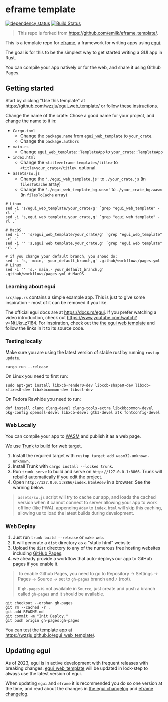 # eframe template

[![dependency status](https://deps.rs/repo/github/wzzju/egui_web_template/status.svg)](https://deps.rs/repo/github/wzzju/egui_web_template)
[![Build Status](https://github.com/wzzju/egui_web_template/workflows/CI/badge.svg)](https://github.com/wzzju/egui_web_template/actions?workflow=CI)

> This repo is forked from <https://github.com/emilk/eframe_template/>. 

This is a template repo for [eframe](https://github.com/emilk/egui/tree/master/crates/eframe), a framework for writing apps using [egui](https://github.com/emilk/egui/).

The goal is for this to be the simplest way to get started writing a GUI app in Rust.

You can compile your app natively or for the web, and share it using Github Pages.

## Getting started

Start by clicking "Use this template" at https://github.com/wzzju/egui_web_template/ or follow [these instructions](https://docs.github.com/en/free-pro-team@latest/github/creating-cloning-and-archiving-repositories/creating-a-repository-from-a-template).

Change the name of the crate: Chose a good name for your project, and change the name to it in:
* `Cargo.toml`
    * Change the `package.name` from `egui_web_template` to `your_crate`.
    * Change the `package.authors`
* `main.rs`
    * Change `egui_web_template::TemplateApp` to `your_crate::TemplateApp`
* `index.html`
    * Change the `<title>eframe template</title>` to `<title>your_crate</title>`. optional.
* `assets/sw.js`
  * Change the `'./egui_web_template.js'` to `./your_crate.js` (in `filesToCache` array)
  * Change the `'./egui_web_template_bg.wasm'` to `./your_crate_bg.wasm` (in `filesToCache` array)

```shell
# Linux
sed -i 's/egui_web_template/your_crate/g' `grep "egui_web_template" -rl .`
sed -i 's,egui web template,your_crate,g' `grep "egui web template" -rl .`

# MacOS
sed -i '' 's/egui_web_template/your_crate/g' `grep "egui_web_template" -rl .`
sed -i '' 's,egui web template,your_crate,g' `grep "egui web template" -rl .`

# if you change your default branch, you shoud do:
sed -i 's,- main,- your_default_branch,g' .github/workflows/pages.yml # Linux
sed -i '' 's,- main,- your_default_branch,g' .github/workflows/pages.yml # MacOS
```

### Learning about egui

`src/app.rs` contains a simple example app. This is just to give some inspiration - most of it can be removed if you like.

The official egui docs are at <https://docs.rs/egui>. If you prefer watching a video introduction, check out <https://www.youtube.com/watch?v=NtUkr_z7l84>. For inspiration, check out the [the egui web template](https://emilk.github.io/egui/index.html) and follow the links in it to its source code.

### Testing locally

Make sure you are using the latest version of stable rust by running `rustup update`.

`cargo run --release`

On Linux you need to first run:

`sudo apt-get install libxcb-render0-dev libxcb-shape0-dev libxcb-xfixes0-dev libxkbcommon-dev libssl-dev`

On Fedora Rawhide you need to run:

`dnf install clang clang-devel clang-tools-extra libxkbcommon-devel pkg-config openssl-devel libxcb-devel gtk3-devel atk fontconfig-devel`

### Web Locally

You can compile your app to [WASM](https://en.wikipedia.org/wiki/WebAssembly) and publish it as a web page.

We use [Trunk](https://trunkrs.dev/) to build for web target.
1. Install the required target with `rustup target add wasm32-unknown-unknown`.
2. Install Trunk with `cargo install --locked trunk`.
3. Run `trunk serve` to build and serve on `http://127.0.0.1:8866`. Trunk will rebuild automatically if you edit the project.
4. Open `http://127.0.0.1:8866/index.html#dev` in a browser. See the warning below.

> `assets/sw.js` script will try to cache our app, and loads the cached version when it cannot connect to server allowing your app to work offline (like PWA).
> appending `#dev` to `index.html` will skip this caching, allowing us to load the latest builds during development.

### Web Deploy
1. Just run `trunk build --release` or `make web`.
2. It will generate a `dist` directory as a "static html" website
3. Upload the `dist` directory to any of the numerous free hosting websites including [GitHub Pages](https://docs.github.com/en/free-pro-team@latest/github/working-with-github-pages/configuring-a-publishing-source-for-your-github-pages-site).
4. we already provide a workflow that auto-deploys our app to GitHub pages if you enable it.
> To enable Github Pages, you need to go to Repository -> Settings -> Pages -> Source -> set to `gh-pages` branch and `/` (root).
>
> If `gh-pages` is not available in `Source`, just create and push a branch called `gh-pages` and it should be available.

```shell
git checkout --orphan gh-pages
git rm --cached -r .
git add README.md
git commit -m "Init Deploy."
git push origin gh-pages:gh-pages
```

You can test the template app at <https://wzzju.github.io/egui_web_template/>.

## Updating egui

As of 2023, egui is in active development with frequent releases with breaking changes. [egui_web_template](https://github.com/wzzju/egui_web_template/) will be updated in lock-step to always use the latest version of egui.

When updating `egui` and `eframe` it is recommended you do so one version at the time, and read about the changes in [the egui changelog](https://github.com/emilk/egui/blob/master/CHANGELOG.md) and [eframe changelog](https://github.com/emilk/egui/blob/master/crates/eframe/CHANGELOG.md).

